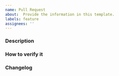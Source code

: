```yaml
---
name: Pull Request
about:  Provide the information in this template.
labels: feature
assignees: ''
---
```


<!--
Please make sure you've read and understood our contributing guidelines;
https://github.com/ZupIT/ritchie-cli/blob/master/CONTRIBUTING.md

For additional information on our contributing process, read our contributing
guide https://docs.ritchiecli.io/community

Please provide the following information:
-->

### Description
<!-- What are the reasons and motivation of this PR -->
<!-- Also inform what issues is this PR related of -->
<!-- use #nn, nn is the issue number (e.g.: Fixes #1) -->

### How to verify it
<!-- fill here some description, images/gifs that can help to verify -->

### Changelog
<!-- One line summary that describes the changes introduced in this pull request -->

